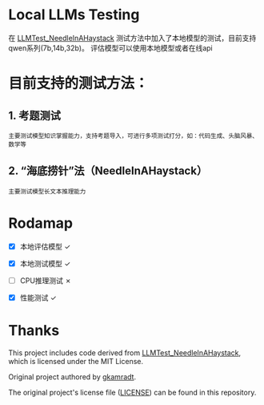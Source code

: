 #  Local LLMs Testing 

在 [LLMTest_NeedleInAHaystack](https://github.com/gkamradt/LLMTest_NeedleInAHaystack) 测试方法中加入了本地模型的测试，目前支持qwen系列(7b,14b,32b)。
评估模型可以使用本地模型或者在线api

# 目前支持的测试方法：
## 1. 考题测试
    主要测试模型知识掌握能力，支持考题导入，可进行多项测试打分，如：代码生成、头脑风暴、数学等
## 2. “海底捞针”法（NeedleInAHaystack）
    主要测试模型长文本推理能力

# Rodamap
- [x] 本地评估模型 ✓
- [x] 本地测试模型 ✓
- [ ] CPU推理测试 ✗
- [x] 性能测试 ✓


# Thanks
This project includes code derived from [LLMTest_NeedleInAHaystack](https://github.com/gkamradt/LLMTest_NeedleInAHaystack), which is licensed under the MIT License. 

Original project authored by [gkamradt](https://github.com/gkamradt).

The original project's license file ([LICENSE](https://github.com/dff652/LLM_Test/blob/main/LICENSE.txt)) can be found in this repository.

